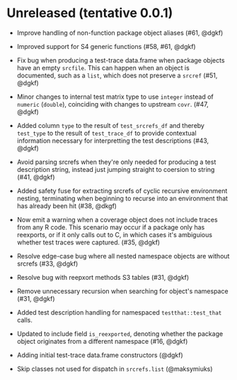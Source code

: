 # Unreleased (tentative 0.0.1)

* Improve handling of non-function package object aliases (#61, @dgkf)

* Improved support for S4 generic functions (#58, #61, @dgkf)

* Fix bug when producing a test-trace data.frame when package objects have an
  empty `srcfile`. This can happen when an object is documented, such as a
  `list`, which does not preserve a `srcref` (#51, @dgkf)

* Minor changes to internal test matrix type to use `integer` instead of
  `numeric` (`double`), coinciding with changes to upstream `covr`. (#47, @dgkf)

* Added column `type` to the result of `test_srcrefs_df` and thereby `test_type`
  to the result of `test_trace_df` to provide contextual information necessary
  for interpretting the test descriptions (#43, @dgkf)

* Avoid parsing srcrefs when they're only needed for producing a test
  description string, instead just jumping straight to coersion to string (#41,
  @dgkf)

* Added safety fuse for extracting srcrefs of cyclic recursive environment
  nesting, terminating when beginning to recurse into an environment that has
  already been hit (#38, @dkgf)

* Now emit a warning when a coverage object does not include traces from any R
  code. This scenario may occur if a package only has reexports, or if it only
  calls out to C, in which cases it's ambiguious whether test traces were
  captured. (#35, @dgkf)

* Resolve edge-case bug where all nested namespace objects are without srcrefs
  (#33, @dgkf)

* Resolve bug with reepxort methods S3 tables (#31, @dgkf)

* Remove unnecessary recursion when searching for object's namespace (#31, @dgkf)

* Added test description handling for namespaced `testthat::test_that` calls.

* Updated to include field `is_reexported`, denoting whether the package object
  originates from a different namespace (#16, @dgkf)

* Adding initial test-trace data.frame constructors (@dgkf)

* Skip classes not used for dispatch in `srcrefs.list` (@maksymiuks)
